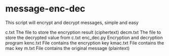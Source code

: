 message-enc-dec
===============

This script will encrypt and decrypt messages, simple and easy

c.txt  The file to store the encryption result (ciphertext)
decm.txt	The file to store the decrypted value from c.txt
enc_dec.py	Encryption and decryption program
kenc.txt	File contains the encryption key
kmac.txt	File contains the mac key
m.txt	File contains the original message (plaintext)
